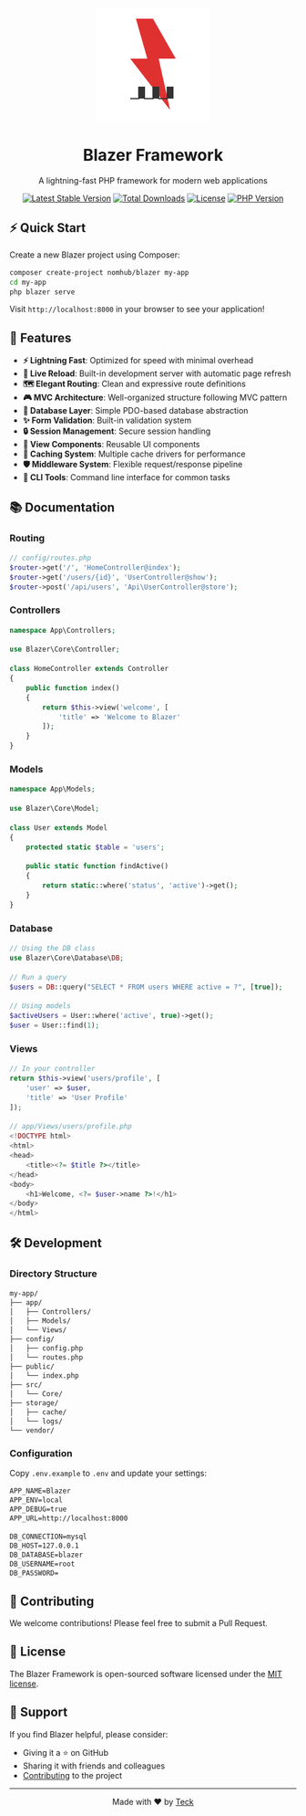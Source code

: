 <p align="center">
  <img src="docs/assets/blazer-logo.png" width="200" alt="Blazer Logo">
</p>

<h1 align="center">Blazer Framework</h1>

<p align="center">
  A lightning-fast PHP framework for modern web applications
</p>

<p align="center">
  <a href="https://packagist.org/packages/nomhub/blazer"><img src="https://img.shields.io/packagist/v/nomhub/blazer.svg" alt="Latest Stable Version"></a>
  <a href="https://packagist.org/packages/nomhub/blazer"><img src="https://img.shields.io/packagist/dt/nomhub/blazer.svg" alt="Total Downloads"></a>
  <a href="https://packagist.org/packages/nomhub/blazer"><img src="https://img.shields.io/packagist/l/nomhub/blazer.svg" alt="License"></a>
  <a href="https://php.net"><img src="https://img.shields.io/badge/php-%3E%3D8.0-8892BF.svg" alt="PHP Version"></a>
</p>

## ⚡️ Quick Start

Create a new Blazer project using Composer:

```bash
composer create-project nomhub/blazer my-app
cd my-app
php blazer serve
```

Visit `http://localhost:8000` in your browser to see your application!

## 🎯 Features

- **⚡️ Lightning Fast**: Optimized for speed with minimal overhead
- **🔄 Live Reload**: Built-in development server with automatic page refresh
- **🗺️ Elegant Routing**: Clean and expressive route definitions
- **🎮 MVC Architecture**: Well-organized structure following MVC pattern
- **🔌 Database Layer**: Simple PDO-based database abstraction
- **✨ Form Validation**: Built-in validation system
- **🔒 Session Management**: Secure session handling
- **🧩 View Components**: Reusable UI components
- **💾 Caching System**: Multiple cache drivers for performance
- **🛡️ Middleware System**: Flexible request/response pipeline
- **🔧 CLI Tools**: Command line interface for common tasks

## 📚 Documentation

### Routing

```php
// config/routes.php
$router->get('/', 'HomeController@index');
$router->get('/users/{id}', 'UserController@show');
$router->post('/api/users', 'Api\UserController@store');
```

### Controllers

```php
namespace App\Controllers;

use Blazer\Core\Controller;

class HomeController extends Controller
{
    public function index()
    {
        return $this->view('welcome', [
            'title' => 'Welcome to Blazer'
        ]);
    }
}
```

### Models

```php
namespace App\Models;

use Blazer\Core\Model;

class User extends Model
{
    protected static $table = 'users';
    
    public static function findActive()
    {
        return static::where('status', 'active')->get();
    }
}
```

### Database

```php
// Using the DB class
use Blazer\Core\Database\DB;

// Run a query
$users = DB::query("SELECT * FROM users WHERE active = ?", [true]);

// Using models
$activeUsers = User::where('active', true)->get();
$user = User::find(1);
```

### Views

```php
// In your controller
return $this->view('users/profile', [
    'user' => $user,
    'title' => 'User Profile'
]);

// app/Views/users/profile.php
<!DOCTYPE html>
<html>
<head>
    <title><?= $title ?></title>
</head>
<body>
    <h1>Welcome, <?= $user->name ?>!</h1>
</body>
</html>
```

## 🛠️ Development

### Directory Structure
```
my-app/
├── app/
│   ├── Controllers/
│   ├── Models/
│   └── Views/
├── config/
│   ├── config.php
│   └── routes.php
├── public/
│   └── index.php
├── src/
│   └── Core/
├── storage/
│   ├── cache/
│   └── logs/
└── vendor/
```

### Configuration

Copy `.env.example` to `.env` and update your settings:

```env
APP_NAME=Blazer
APP_ENV=local
APP_DEBUG=true
APP_URL=http://localhost:8000

DB_CONNECTION=mysql
DB_HOST=127.0.0.1
DB_DATABASE=blazer
DB_USERNAME=root
DB_PASSWORD=
```

## 🤝 Contributing

We welcome contributions! Please feel free to submit a Pull Request.

## 📝 License

The Blazer Framework is open-sourced software licensed under the [MIT license](LICENSE.md).

## 💖 Support

If you find Blazer helpful, please consider:
- Giving it a ⭐️ on GitHub
- Sharing it with friends and colleagues
- [Contributing](#contributing) to the project

---

<p align="center">
  Made with ❤️ by <a href="https://github.com/Nom-nom-hub">Teck</a>
</p>




